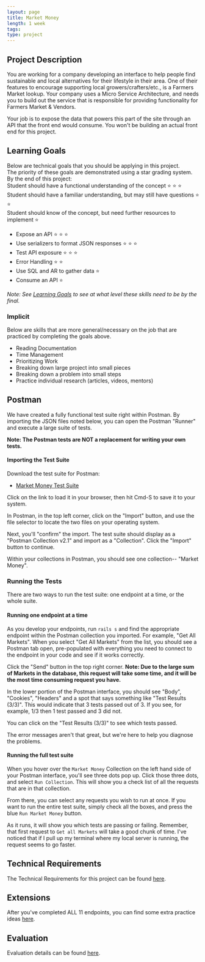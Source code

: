 ```yaml
---
layout: page
title: Market Money
length: 1 week
tags:
type: project
---
```


## Project Description

You are working for a company developing an interface to help people find sustainable and local alternatives for their lifestyle in their area. One of their features to encourage supporting local growers/crafters/etc., is a Farmers Market lookup. Your company uses a Micro Service Architecture, and needs you to build out the service that is responsible for providing functionality for Farmers Market & Vendors. 

Your job is to expose the data that powers this part of the site through an API that the front end would consume. You won't be building an actual front end for this project.

## Learning Goals

Below are technical goals that you should be applying in this project.<br>
The priority of these goals are demonstrated using a star grading system.<br>
By the end of this project: <br>
  Student should have a functional understanding of the concept ⭐ ⭐ ⭐ <br>
  Student should have a familiar understanding, but may still have questions ⭐ ⭐ <br>
  Student should know of the concept, but need further resources to implement ⭐

* Expose an API ⭐ ⭐ ⭐
* Use serializers to format JSON responses ⭐ ⭐ ⭐
* Test API exposure ⭐ ⭐ ⭐
* Error Handling ⭐ ⭐
* Use SQL and AR to gather data ⭐ 
* Consume an API ⭐


_Note: See [Learning Goals](../../misc/learning_goals) to see at what level these skills need to be by the final._


### Implicit
Below are skills that are more general/necessary on the job that are practiced by completing the goals above.

* Reading Documentation
* Time Management
* Prioritizing Work
* Breaking down large project into small pieces
* Breaking down a problem into small steps
* Practice individual research (articles, videos, mentors)

## Postman

We have created a fully functional test suite right within Postman. By importing the JSON files noted below, you can open the Postman "Runner" and execute a large suite of tests.

**Note: The Postman tests are NOT a replacement for writing your own tests.**
#### Importing the Test Suite

Download the test suite for Postman:
* [Market Money Test Suite](./market_money.postman_collection.json)

Click on the link to load it in your browser, then hit Cmd-S to save it to your system.

In Postman, in the top left corner, click on the "Import" button, and use the file selector to locate the two files on your operating system.

Next, you'll "confirm" the import. The test suite should display as a "Postman Collection v2.1" and import as a "Collection". Click the "Import" button to continue.

Within your collections in Postman, you should see one collection-- "Market Money".

### Running the Tests

There are two ways to run the test suite: one endpoint at a time, or the whole suite.

#### Running one endpoint at a time

As you develop your endpoints, run `rails s` and find the appropriate endpoint within the Postman collection you imported. For example, "Get All Markets". When you select "Get All Markets" from the list, you should see a Postman tab open, pre-populated with everything you need to connect to the endpoint in your code and see if it works correctly.

Click the "Send" button in the top right corner. **Note: Due to the large sum of Markets in the database, this request will take some time, and it will be the most time consuming request you have.**

In the lower portion of the Postman interface, you should see "Body", "Cookies", "Headers" and a spot that says something like "Test Results (3/3)". This would indicate that 3 tests passed out of 3. If you see, for example, 1/3 then 1 test passed and 3 did not.

You can click on the "Test Results (3/3)" to see which tests passed.

The error messages aren't that great, but we're here to help you diagnose the problems.

#### Running the full test suite

When you hover over the `Market Money` Collection on the left hand side of your Postman interface, you'll see three dots pop up. Click those three dots, and select `Run Collection`. This will show you a check list of all the requests that are in that collection. 

From there, you can select any requests you wish to run at once. If you want to run the entire test suite, simply check all the boxes, and press the blue `Run Market Money` button. 

As it runs, it will show you which tests are passing or failing. Remember, that first request to `Get all Markets` will take a good chunk of time. I've noticed that if I pull up my terminal where my local server is running, the request seems to go faster. 


## Technical Requirements

The Technical Requirements for this project can be found [here](./requirements).

## Extensions

After you've completed ALL 11 endpoints, you can find some extra practice ideas [here](./extensions).

## Evaluation

Evaluation details can be found [here](./evaluation).
